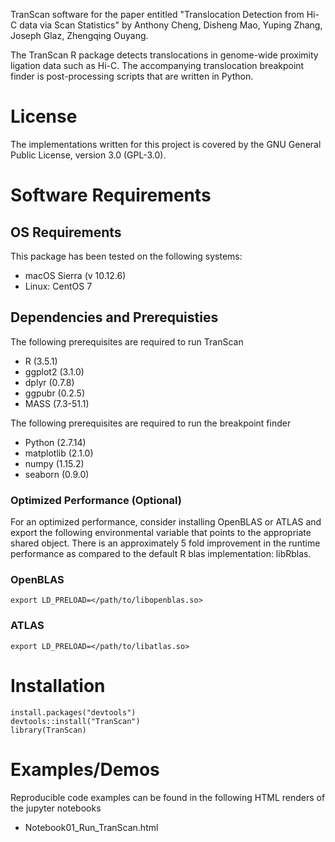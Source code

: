 TranScan software for the paper entitled "Translocation Detection from Hi-C data via Scan Statistics" by Anthony Cheng, Disheng Mao, Yuping Zhang, Joseph Glaz, Zhengqing Ouyang.

The TranScan R package detects translocations in genome-wide proximity ligation data such as Hi-C. The accompanying translocation breakpoint finder is post-processing scripts that are written in Python.

# License
The implementations written for this project is covered by the GNU General Public License, version 3.0 (GPL-3.0).

# Software Requirements

## OS Requirements
This package has been tested on the following systems:
+ macOS Sierra (v 10.12.6)
+ Linux: CentOS 7

## Dependencies and Prerequisties
The following prerequisites are required to run TranScan
+ R (3.5.1)
+ ggplot2 (3.1.0)
+ dplyr (0.7.8)
+ ggpubr (0.2.5)
+ MASS (7.3-51.1)

The following prerequisites are required to run the breakpoint finder
+ Python (2.7.14)
+ matplotlib (2.1.0)
+ numpy (1.15.2)
+ seaborn (0.9.0)

### Optimized Performance (Optional)
For an optimized performance, consider installing OpenBLAS or ATLAS and export
the following environmental variable that points to the appropriate shared object.
There is an approximately 5 fold improvement in the runtime performance as compared
to the default R blas implementation: libRblas.

### OpenBLAS
```
export LD_PRELOAD=</path/to/libopenblas.so>
```

### ATLAS
```
export LD_PRELOAD=</path/to/libatlas.so>
```

# Installation

```
install.packages("devtools")
devtools::install("TranScan")
library(TranScan)
```

# Examples/Demos
Reproducible code examples can be found in the following HTML renders of the jupyter notebooks
+ Notebook01_Run_TranScan.html


